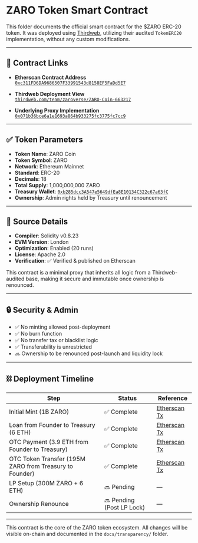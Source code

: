 # ZARO Token Smart Contract

This folder documents the official smart contract for the $ZARO ERC-20 token. It was deployed using [Thirdweb](https://thirdweb.com), utilizing their audited `TokenERC20` implementation, without any custom modifications.

---

## 🔗 Contract Links

- **Etherscan Contract Address**  
  [`0xc311FD6DA9686507F33991543d8158EF5FaDd5E7`](https://etherscan.io/address/0xc311FD6DA9686507F33991543d8158EF5FaDd5E7)

- **Thirdweb Deployment View**  
  [`thirdweb.com/team/zaroverse/ZARO-Coin-663217`](https://thirdweb.com/team/zaroverse/ZARO-Coin-663217)

- **Underlying Proxy Implementation**  
  [`0x071b36bce6a1e1693a864b933275fc3775fc7cc9`](https://etherscan.io/address/0x071b36bce6a1e1693a864b933275fc3775fc7cc9)

---

## ✅ Token Parameters

- **Token Name**: ZARO Coin  
- **Token Symbol**: ZARO  
- **Network**: Ethereum Mainnet  
- **Standard**: ERC-20  
- **Decimals**: 18  
- **Total Supply**: 1,000,000,000 ZARO  
- **Treasury Wallet**: [`0xb285dcc3A547e5649dfEa8E10134C322c67a63fC`](https://etherscan.io/address/0xb285dcc3A547e5649dfEa8E10134C322c67a63fC)  
- **Ownership**: Admin rights held by Treasury until renouncement

---

## 🧾 Source Details

- **Compiler**: Solidity v0.8.23  
- **EVM Version**: London  
- **Optimization**: Enabled (20 runs)  
- **License**: Apache 2.0  
- **Verification**: ✅ Verified & published on Etherscan

This contract is a minimal proxy that inherits all logic from a Thirdweb-audited base, making it secure and immutable once ownership is renounced.

---

## 🔒 Security & Admin

- ✅ No minting allowed post-deployment  
- ✅ No burn function  
- ✅ No transfer tax or blacklist logic  
- ✅ Transferability is unrestricted  
- 🔜 Ownership to be renounced post-launch and liquidity lock

---

## ⛓️ Deployment Timeline

| Step                            | Status     | Reference |
|---------------------------------|------------|-----------|
| Initial Mint (1B ZARO)          | ✅ Complete | [Etherscan Tx](https://etherscan.io/tx/0x65fba18a825da8c68e45ea1f21303de94693928bded39307d3f25152f2ab5bfb) |
| Loan from Founder to Treasury (6 ETH) | ✅ Complete | [Etherscan Tx](https://etherscan.io/tx/0x9387c6744b156f7d1e3fc98ddad3972e456fa4f4b3623fe1296389f619681233) |
| OTC Payment (3.9 ETH from Founder to Treasury) | ✅ Complete | [Etherscan Tx](https://etherscan.io/tx/0x8bfec6c0fa1ebcf416bf1225bc55cef134b3190c38b2c6a79e94b7cb08d26e9d) |
| OTC Token Transfer (195M ZARO from Treasury to Founder) | ✅ Complete | [Etherscan Tx](https://etherscan.io/tx/0x06a3c67288ef42e28fb4b0b6d7b56e6f80a09889f59e27dd78ecd26480681afd) |
| LP Setup (300M ZARO + 6 ETH)   | 🔜 Pending  | — |
| Ownership Renounce              | 🔜 Pending (Post LP Lock) | — |

---

This contract is the core of the ZARO token ecosystem. All changes will be visible on-chain and documented in the `docs/transparency/` folder.

